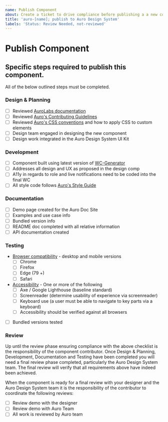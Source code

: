 ```yaml
---
name: Publish Component
about: Create a ticket to drive compliance before publishing a a new componet to Auro Design System
title: 'auro-[name]; publish to Auro Design System'
labels: 'Status: Review Needed, not-reviewed'
---
```


# Publish Component

## Specific steps required to publish this component.

All of the below outlined steps must be completed.

### Design & Planning
- [ ] Reviewed [AuroLabs documentation](http://auro.alaskaair.com/)
- [ ] Reviewed [Auro's Contributing Guidelines](http://auro.alaskaair.com/contributing)
- [ ] Reviewed [Auro's CSS conventions](http://auro.alaskaair.com/webcorestylesheets/conventions) and how to apply CSS to custom elements
- [ ] Design team engaged in designing the new component
- [ ] Design work integrated in the Auro Design System UI Kit

### Development
- [ ] Component built using latest version of [WC-Generator](http://auro.alaskaair.com/getting-started/developers/generator/install)
- [ ] Addresses all design and UX as proposed in the design comp
- [ ] A11y in regards to role and live notifications need to be coded into the final WC
- [ ] All style code follows [Auro's Style Guide](http://auro.alaskaair.com/webcorestylesheets/guidelines)

### Documentation
- [ ] Demo page created for the Auro Doc Site
- [ ] Examples and use case info
- [ ] Bundled version info
- [ ] README doc completed with all relative information
- [ ] API documentation created

### Testing
- [Browser compatibility](http://auro.alaskaair.com/support/browsersSupport) - desktop and mobile versions
  - [ ] Chrome
  - [ ] Firefox
  - [ ] Edge (79 +)
  - [ ] Safari
- [Accessibility](http://auro.alaskaair.com/a11y-statement) - One or more of the following
  - [ ] Axe / Google Lighthouse (baseline standard)
  - [ ] Screenreader (determine usability of experience via screenreader)
  - [ ] Keyboard use (a user must be able to navigate to key parts via a keyboard)
  - [ ] Accessibility should be verified against all browsers
- [ ] Bundled versions tested


### Review
Up until the review phase ensuring compliance with the above checklist is the responsibility of the component contributor. Once Design & Planning, Development, Documentation and Testing have been completed you will need a final review phase completed, particularly the Auro Design System team. The final review will verify that all requirements above have indeed been achieved.

When the component is ready for a final review with your designer and the Auro Design System team it is the responsibility of the contributor to coordinate the following reviews:

- [ ] Review demo with the designer
- [ ] Review demo with Auro Team
- [ ] All work is reviewed by Auro team
